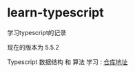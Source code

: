# learn-typescript
学习typescript的记录

现在的版本为 5.5.2

Typescript 数据结构 和 算法 学习 :
[仓库地址](https://github.com/DreamLarva/js-ts-Algorithms)
